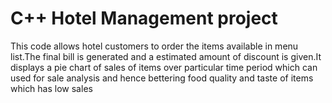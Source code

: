 # C++ Hotel Management project
This code allows hotel customers to order the items available in menu list.The final bill is generated and a estimated amount of discount is given.It displays a pie chart of sales of items over particular time period which can used for sale analysis and hence bettering food quality and taste of items which has low sales
